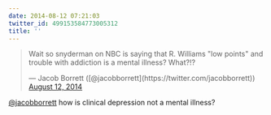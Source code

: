 ```yaml
---
date: 2014-08-12 07:21:03
twitter_id: 499153584773005312
title: ''
---
```


<blockquote class="twitter-tweet"><p lang="en" dir="ltr">Wait so snyderman on NBC is saying that R. Williams &quot;low points&quot; and trouble with addiction is a mental illness? What?!?</p>&mdash; Jacob Borrett ([@jacobborrett](https://twitter.com/jacobborrett)) <a href="https://twitter.com/jacobborrett/status/499151302497423360?ref_src=twsrc%5Etfw">August 12, 2014</a></blockquote>
<script async src="https://platform.twitter.com/widgets.js" charset="utf-8"></script>

[@jacobborrett](https://twitter.com/jacobborrett) how is clinical depression not a mental illness?
